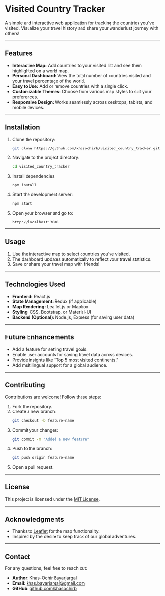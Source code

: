 # Visited Country Tracker

A simple and interactive web application for tracking the countries you've visited. Visualize your travel history and share your wanderlust journey with others!

---

## Features

- **Interactive Map:** Add countries to your visited list and see them highlighted on a world map.
- **Personal Dashboard:** View the total number of countries visited and your travel percentage of the world.
- **Easy to Use:** Add or remove countries with a single click.
- **Customizable Themes:** Choose from various map styles to suit your preferences.
- **Responsive Design:** Works seamlessly across desktops, tablets, and mobile devices.

---

## Installation

1. Clone the repository:
   ```bash
   git clone https://github.com/khasochirb/visited_country_tracker.git
   ```
2. Navigate to the project directory:
   ```bash
   cd visited_country_tracker
   ```
3. Install dependencies:
   ```bash
   npm install
   ```
4. Start the development server:
   ```bash
   npm start
   ```
5. Open your browser and go to:
   ```
   http://localhost:3000
   ```

---

## Usage

1. Use the interactive map to select countries you've visited.
2. The dashboard updates automatically to reflect your travel statistics.
3. Save or share your travel map with friends!

---

## Technologies Used

- **Frontend:** React.js
- **State Management:** Redux (if applicable)
- **Map Rendering:** Leaflet.js or Mapbox
- **Styling:** CSS, Bootstrap, or Material-UI
- **Backend (Optional):** Node.js, Express (for saving user data)

---

## Future Enhancements

- Add a feature for setting travel goals.
- Enable user accounts for saving travel data across devices.
- Provide insights like "Top 5 most visited continents."
- Add multilingual support for a global audience.

---

## Contributing

Contributions are welcome! Follow these steps:

1. Fork the repository.
2. Create a new branch:
   ```bash
   git checkout -b feature-name
   ```
3. Commit your changes:
   ```bash
   git commit -m "Added a new feature"
   ```
4. Push to the branch:
   ```bash
   git push origin feature-name
   ```
5. Open a pull request.

---

## License

This project is licensed under the [MIT License](LICENSE).

---

## Acknowledgments

- Thanks to [Leaflet](https://leafletjs.com/) for the map functionality.
- Inspired by the desire to keep track of our global adventures.

---

## Contact

For any questions, feel free to reach out:

- **Author:** Khas-Ochir Bayarjargal
- **Email:** [khas.bayarjargal@gmail.com](mailto:khas.bayarjargal@gmail.com)
- **GitHub:** [github.com/khasochirb](https://github.com/khasochirb)
